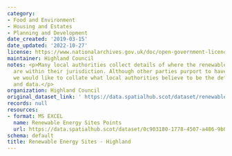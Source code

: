 ```yaml
---
category:
- Food and Environment
- Housing and Estates
- Planning and Development
date_created: '2019-03-15'
date_updated: '2022-10-27'
license: https://www.nationalarchives.gov.uk/doc/open-government-licence/version/3/
maintainer: Highland Council
notes: <p>Many local authorities collect details of where the renewable energy sites
  are within their jurisdiction. Although other parties purport to have such lists,
  we would like to collate what local authorities believe to be the definitive sites
  and data.</p>
organization: Highland Council
original_dataset_link: ' https://data.spatialhub.scot/dataset/renewable_energy_sites-hi'
records: null
resources:
- format: MS EXCEL
  name: Renewable Energy Sites Points
  url: https://data.spatialhub.scot/dataset/0c903180-1778-4507-a486-9b07a1757f13/resource/88af8062-8394-42b8-8a9b-204311156fcf/download/download_turbines_2022v1.xlsx
schema: default
title: Renewable Energy Sites - Highland
---
```

